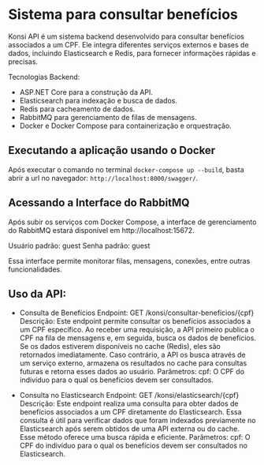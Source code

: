 # Sistema para consultar benefícios
Konsi API é um sistema backend desenvolvido para consultar benefícios associados a um CPF. Ele integra diferentes serviços externos e bases de dados, incluindo Elasticsearch e Redis, para fornecer informações rápidas e precisas.

Tecnologias Backend: 

- ASP.NET Core para a construção da API.
- Elasticsearch para indexação e busca de dados.
- Redis para cacheamento de dados.
- RabbitMQ para gerenciamento de filas de mensagens.
- Docker e Docker Compose para containerização e orquestração.

## Executando a aplicação usando o Docker

Após executar o comando no terminal `docker-compose up --build`, basta abrir a url no navegador: `http://localhost:8000/swagger/`.

## Acessando a Interface do RabbitMQ
Após subir os serviços com Docker Compose, a interface de gerenciamento do RabbitMQ estará disponível em http://localhost:15672.

Usuário padrão: guest
Senha padrão: guest

Essa interface permite monitorar filas, mensagens, conexões, entre outras funcionalidades.

## Uso da API:

- Consulta de Benefícios
Endpoint: GET /konsi/consultar-beneficios/{cpf}
Descrição: Este endpoint permite consultar os benefícios associados a um CPF específico. Ao receber uma requisição, a API primeiro publica o CPF na fila de mensagens e, em seguida, busca os dados de benefícios. Se os dados estiverem disponíveis no cache (Redis), eles são retornados imediatamente. Caso contrário, a API os busca através de um serviço externo, armazena os resultados no cache para consultas futuras e retorna esses dados ao usuário.
Parâmetros:
cpf: O CPF do indivíduo para o qual os benefícios devem ser consultados.

- Consulta no Elasticsearch
Endpoint: GET /konsi/elasticsearch/{cpf}
Descrição: Este endpoint realiza uma consulta para obter dados de benefícios associados a um CPF diretamente do Elasticsearch. Essa consulta é útil para verificar dados que foram indexados previamente no Elasticsearch após serem obtidos de uma API externa ou do cache. Esse método oferece uma busca rápida e eficiente.
Parâmetros:
cpf: O CPF do indivíduo para o qual os benefícios devem ser consultados no Elasticsearch.

